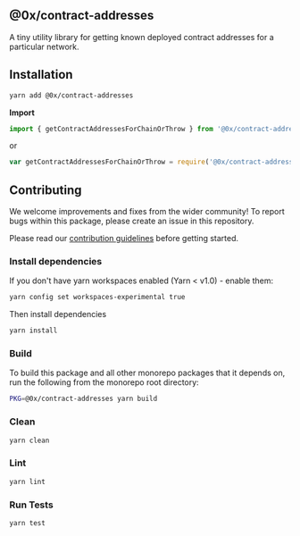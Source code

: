 ## @0x/contract-addresses

A tiny utility library for getting known deployed contract addresses for a
particular network.

## Installation

```bash
yarn add @0x/contract-addresses
```

**Import**

```typescript
import { getContractAddressesForChainOrThrow } from '@0x/contract-addresses';
```

or

```javascript
var getContractAddressesForChainOrThrow = require('@0x/contract-addresses').getContractAddressesForChainOrThrow;
```

## Contributing

We welcome improvements and fixes from the wider community! To report bugs within this package, please create an issue in this repository.

Please read our [contribution guidelines](../../CONTRIBUTING.md) before getting started.

### Install dependencies

If you don't have yarn workspaces enabled (Yarn < v1.0) - enable them:

```bash
yarn config set workspaces-experimental true
```

Then install dependencies

```bash
yarn install
```

### Build

To build this package and all other monorepo packages that it depends on, run the following from the monorepo root directory:

```bash
PKG=@0x/contract-addresses yarn build
```

### Clean

```bash
yarn clean
```

### Lint

```bash
yarn lint
```

### Run Tests

```bash
yarn test
```
